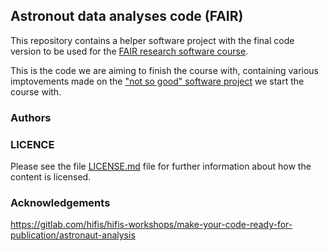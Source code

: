 ## Astronout data analyses code (FAIR)

This repository contains a helper software project with the final code version to be used 
for the [FAIR research software course](https://github.com/carpentries-incubator/fair-research-software).

This is the code we are aiming to finish the course with, 
containing various imptovements made on the ["not so good" software project](https://github.com/carpentries-incubator/astronout-data-analyses-bad) 
we start the course with.

### Authors

### LICENCE

Please see the file [LICENSE.md](./LICENSE.md) file for further information about how the content is licensed.

### Acknowledgements

https://gitlab.com/hifis/hifis-workshops/make-your-code-ready-for-publication/astronaut-analysis
